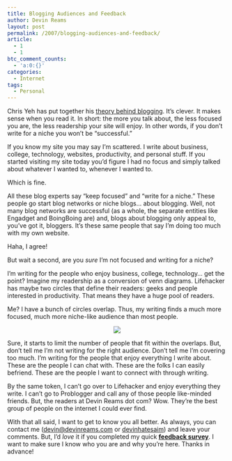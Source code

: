 ```yaml
---
title: Blogging Audiences and Feedback
author: Devin Reams
layout: post
permalink: /2007/blogging-audiences-and-feedback/
article:
  - 1
  - 1
btc_comment_counts:
  - 'a:0:{}'
categories:
  - Internet
tags:
  - Personal
---
```

Chris Yeh has put together his [theory behind blogging][1]. It&#8217;s clever. It makes sense when you read it. In short: the more you talk about, the less focused you are, the less readership your site will enjoy. In other words, if you don&#8217;t write for a niche you won&#8217;t be &#8220;successful.&#8221;

<!--more-->

If you know my site you may say I&#8217;m scattered. I write about business, college, technology, websites, productivity, and personal stuff. If you started visiting my site today you&#8217;d figure I had no focus and simply talked about whatever I wanted to, whenever I wanted to.

Which is fine.

All these blog experts say &#8220;keep focused&#8221; and &#8220;write for a niche.&#8221; These people go start blog networks or niche blogs&#8230; about blogging. Well, not many blog networks are successful (as a whole, the separate entities like Engadget and BoingBoing are) and, blogs about blogging only appeal to, you&#8217;ve got it, bloggers. It&#8217;s these same people that say I&#8217;m doing too much with my own website.

Haha, I agree!

But wait a second, are you *sure* I&#8217;m not focused and writing for a niche?

I&#8217;m writing for the people who enjoy business, college, technology&#8230; get the point? Imagine my readership as a conversion of venn diagrams. Lifehacker has maybe two circles that define their readers: geeks and people interested in productivity. That means they have a huge pool of readers.

Me? I have a bunch of circles overlap. Thus, my writing finds a much more focused, much more niche-like audience than most people.

<center>
  <img src="http://devinreams.com/wp-content/uploads/2007/02/overlaps.png" />
</center>

Sure, it starts to limit the number of people that fit within the overlaps. But, don&#8217;t tell me I&#8217;m not writing for the right audience. Don&#8217;t tell me I&#8217;m covering too much. I&#8217;m writing for the people that enjoy everything I write about. These are the people I can chat with. These are the folks I can easily befriend. These are the people I want to connect with through writing.

By the same token, I can&#8217;t go over to Lifehacker and enjoy everything they write. I can&#8217;t go to Problogger and call any of those people like-minded friends. But, the readers at Devin Reams dot com? Wow. They&#8217;re the best group of people on the internet I could ever find.

<p class="alert">
  With that all said, I want to get to know you all better. As always, you can contact me (<a href="mailto:devin@devinreams.com">devin@devinreams.com</a> or <a href="aim:goim?screenname=devinhatesaim">devinhatesaim</a>) and leave your comments. But, I&#8217;d <em>love</em> it if you completed my quick <strong><a href="http://devinreams.com/about/feedback/">feedback survey</a></strong>. I want to make sure I know who you are and why you&#8217;re here. Thanks in advance!
</p>

 [1]: http://chrisyeh.blogspot.com/2007/02/grand-unified-theorem-of-blogging.html